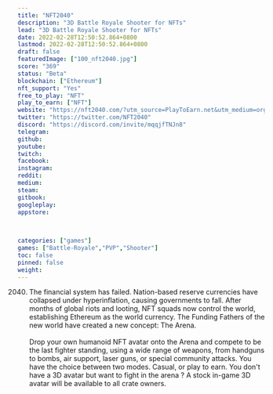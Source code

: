 ```yaml
---
title: "NFT2040"
description: "3D Battle Royale Shooter for NFTs"
lead: "3D Battle Royale Shooter for NFTs"
date: 2022-02-28T12:50:52.864+0800
lastmod: 2022-02-28T12:50:52.864+0800
draft: false
featuredImage: ["100_nft2040.jpg"]
score: "369"
status: "Beta"
blockchain: ["Ethereum"]
nft_support: "Yes"
free_to_play: "NFT"
play_to_earn: ["NFT"]
website: "https://nft2040.com/?utm_source=PlayToEarn.net&utm_medium=organic&utm_campaign=gamepage"
twitter: "https://twitter.com/NFT2040"
discord: "https://discord.com/invite/mqqjfTNJn8"
telegram: 
github: 
youtube: 
twitch: 
facebook: 
instagram: 
reddit: 
medium: 
steam: 
gitbook: 
googleplay: 
appstore: 

  
    
categories: ["games"]
games: ["Battle-Royale","PVP","Shooter"]
toc: false
pinned: false
weight: 
---
```

2040. The financial system has failed. Nation-based reserve currencies have collapsed under hyperinflation, causing governments to fall. After months of global riots and looting, NFT squads now control the world, establishing Ethereum as the world currency. The Funding Fathers of the new world have created a new concept: The Arena.<br> <br> Drop your own humanoid NFT avatar onto the Arena and compete to be the last fighter standing, using a wide range of weapons, from handguns to bombs, air support, laser guns, or special community attacks. You have the choice between two modes. Casual, or play to earn. You don't have a 3D avatar but want to fight in the arena ? A stock in-game 3D avatar will be available to all crate owners.